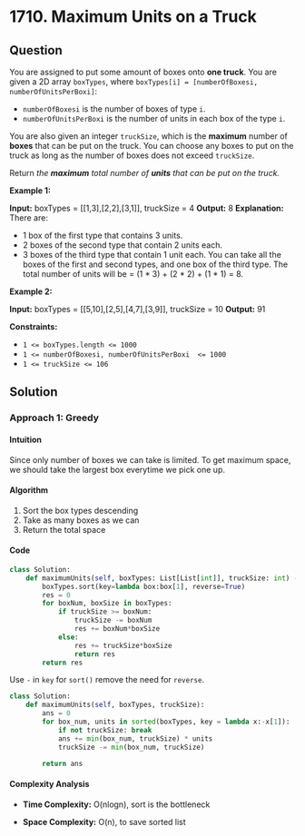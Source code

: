 
# 1710. Maximum Units on a Truck

## Question


You are assigned to put some amount of boxes onto  **one truck**. You are given a 2D array  `boxTypes`, where  `boxTypes[i] = [numberOfBoxesi, numberOfUnitsPerBoxi]`:

-   `numberOfBoxesi`  is the number of boxes of type  `i`.
-   `numberOfUnitsPerBoxi`  is the number of units in each box of the type  `i`.

You are also given an integer  `truckSize`, which is the  **maximum**  number of  **boxes**  that can be put on the truck. You can choose any boxes to put on the truck as long as the number of boxes does not exceed  `truckSize`.

Return  _the  **maximum**  total number of  **units**  that can be put on the truck._

**Example 1:**

**Input:** boxTypes = [[1,3],[2,2],[3,1]], truckSize = 4
**Output:** 8
**Explanation:** There are:
- 1 box of the first type that contains 3 units.
- 2 boxes of the second type that contain 2 units each.
- 3 boxes of the third type that contain 1 unit each.
You can take all the boxes of the first and second types, and one box of the third type.
The total number of units will be = (1 * 3) + (2 * 2) + (1 * 1) = 8.

**Example 2:**

**Input:** boxTypes = [[5,10],[2,5],[4,7],[3,9]], truckSize = 10
**Output:** 91

**Constraints:**

-   `1 <= boxTypes.length <= 1000`
-   `1 <= numberOfBoxesi, numberOfUnitsPerBoxi  <= 1000`
-   `1 <= truckSize <= 106`
## Solution

  

### Approach 1: Greedy

#### Intuition
Since only number of boxes we can take is limited. To get maximum space, we should take the largest box everytime we pick one up.

#### Algorithm
1. Sort the box types descending
2. Take as many boxes as we can
3. Return the total space

#### Code
```python
class Solution:
    def maximumUnits(self, boxTypes: List[List[int]], truckSize: int) -> int:
        boxTypes.sort(key=lambda box:box[1], reverse=True)
        res = 0
        for boxNum, boxSize in boxTypes:
            if truckSize >= boxNum:
                truckSize -= boxNum
                res += boxNum*boxSize
            else:
                res += truckSize*boxSize
                return res
        return res
```
Use `-` in `key` for `sort()` remove the need for `reverse`.
```python
class Solution:
    def maximumUnits(self, boxTypes, truckSize):
        ans = 0
        for box_num, units in sorted(boxTypes, key = lambda x:-x[1]):
            if not truckSize: break
            ans += min(box_num, truckSize) * units
            truckSize -= min(box_num, truckSize)

        return ans
```

#### Complexity Analysis

  

-  **Time Complexity:** O(nlogn), sort is the bottleneck
  

-  **Space Complexity:** O(n), to save sorted list